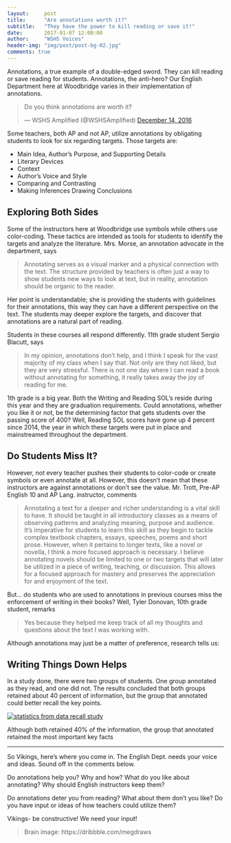 ```yaml
---
layout:     post
title:      "Are annotations worth it?"
subtitle:   "They have the power to kill reading or save it!"
date:       2017-01-07 12:00:00
author:     "WSHS Voices"
header-img: "img/post/post-bg-02.jpg"
comments: true
---
```

<!-- Start -->
<p>Annotations, a true example of a double-edged sword. They can kill reading or save reading for students. Annotations, the anti-hero? Our English Department here at Woodbridge varies in their implementation of annotations.</p>

<!-- Twitter poll embed  -->
  <blockquote class="twitter-tweet" data-lang="en"><p lang="en" dir="ltr">Do you think annotations are worth it?</p>&mdash; WSHS Amplified (@WSHSAmplified) <a href="https://twitter.com/WSHSAmplified/status/809077793216745472">December 14, 2016</a></blockquote>
  <script async src="//platform.twitter.com/widgets.js" charset="utf-8"></script>

<p>Some teachers, both AP and not AP, utilize annotations by obligating students to look for six regarding targets. Those targets are:</p>

<ul>
  <li>Main Idea, Author’s Purpose, and Supporting Details</li>
  <li>Literary Devices</li>
  <li>Context</li>
  <li>Author’s Voice and Style</li>
  <li>Comparing and Contrasting</li>
  <li>Making Inferences Drawing Conclusions</li>
</ul>

<!-- Intro with quote from Mrs.Morse and explanation -->
<h2 class="section-heading">Exploring Both Sides</h2>

<p>Some of the instructors here at Woodbridge use symbols while others use color-coding. These tactics are intended as tools for students to identify the targets and analyze the literature. Mrs. Morse, an annotation advocate in the department, says</p>

<blockquote>Annotating serves as a visual marker and a physical connection with the text. The structure provided by teachers is often just a way to show students new ways to look at text, but in reality, annotation should be organic to the reader.</blockquote>

<p>Her point is understandable; she is providing the students with guidelines for their annotations, this way they can have a different perspective on the text. The students may deeper explore the targets, and discover that annotations are a natural part of reading.</p>

<!-- Student quote from 11th grader with explanation -->
<p>Students in these courses all respond differently. 11th grade student Sergio Blacutt, says</p>

<blockquote>In my opinion, annotations don’t help, and I think I speak for the vast majority of my class when I say that. Not only are they not liked, but they are very stressful. There is not one day where I can read a book without annotating for something, it really takes away the joy of reading for me.</blockquote>

<p>1th grade is a big year. Both the Writing and Reading SOL’s reside during this year and they are graduation requirements. Could annotations, whether you like it or not, be the determining factor that gets students over the passing score of 400? Well, Reading SOL scores have gone up 4 percent since 2014, the year in which these targets were put in place and mainstreamed throughout the department.</p>

<!-- Not every teacher does this. Quote from Mr.Trott with explanation -->
<h2 class="section-heading">Do Students Miss It?</h2>

<p>However, not every teacher pushes their students to color-code or create symbols or even annotate at all. However, this doesn’t mean that these instructors are against annotations or don’t see the value. Mr. Trott, Pre-AP English 10 and AP Lang. instructor, comments</p>

<blockquote>Annotating a text for a deeper and richer understanding is a vital skill to have. It should be taught in all introductory classes as a means of observing patterns and analyzing meaning, purpose and audience. It’s imperative for students to learn this skill as they begin to tackle complex textbook chapters, essays, speeches, poems and short prose. However, when it pertains to longer texts, like a novel or novella, I think a more focused approach is necessary. I believe annotating novels should be limited to one or two targets that will later be utilized in a piece of writing, teaching, or discussion. This allows for a focused approach for mastery and preserves the appreciation for and enjoyment of the text.</blockquote>

<!-- Do students miss it? Quote from 10th grader -->
<p>But… do students who are used to annotations in previous courses miss the enforcement of writing in their books? Well, Tyler Donovan, 10th grade student, remarks</p>

<blockquote>Yes because they helped me keep track of all my thoughts and questions about the text I was working with.</blockquote>

<p>Although annotations may just be a matter of preference, research tells us:</p>

<!-- Writing things down section -->
<h2 class="section-heading">Writing Things Down Helps</h2>

<p>In a study done, there were two groups of students. One group annotated as they read, and one did not. The results concluded that both groups retained about 40 percent of information, but the group that annotated could better recall the key points.</p>

<a href="#">
    <img src="{{ site.baseurl }}/img/post/post-img-02.PNG" alt="statistics from data recall study">
</a>

<span class="caption text-muted">Although both retained 40% of the information, the group that annotated retained the most important key facts</span>

<hr>

<p>So Vikings, here’s where you come in. The English Dept. needs your voice and ideas. Sound off in the comments below.</p>

<p>Do annotations help you? Why and how? What do you like about annotating? Why should English instructors keep them?</p>

<p>Do annotations deter you from reading? What about them don’t you like? Do you have input or ideas of how teachers could utilize them?</p>

<p>Vikings- be constructive! We need your input!</p>

<blockquote>Brain image: https://dribbble.com/megdraws</blockquote>
